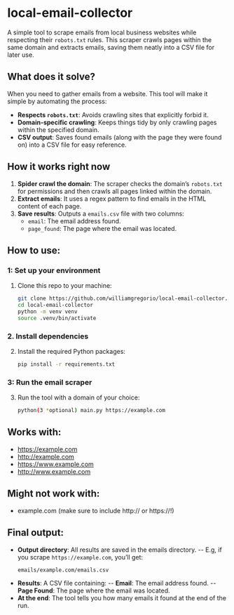 # local-email-collector

A simple tool to scrape emails from local business websites while respecting their `robots.txt` rules. This scraper crawls pages within the same domain and extracts emails, saving them neatly into a CSV file for later use. 

## What does it solve?
When you need to gather emails from a website.
This tool will make it simple by automating the process:
- **Respects `robots.txt`**: Avoids crawling sites that explicitly forbid it.
- **Domain-specific crawling**: Keeps things tidy by only crawling pages within the specified domain.
- **CSV output**: Saves found emails (along with the page they were found on) into a CSV file for easy reference.
## How it works right now
1. **Spider crawl the domain**: The scraper checks the domain’s `robots.txt` for permissions and then crawls all pages linked within the domain.
2. **Extract emails**: It uses a regex pattern to find emails in the HTML content of each page.
3. **Save results**: Outputs a `emails.csv` file with two columns:
   - `email`: The email address found.
   - `page_found`: The page where the email was located.
## How to use:
### 1: Set up your environment
1. Clone this repo to your machine:
   ```bash
   git clone https://github.com/williamgregorio/local-email-collector.git
   cd local-email-collector
   python -m venv venv
   source .venv/bin/activate
   ```
### 2. Install dependencies
2. Install the required Python packages:
   ```bash
   pip install -r requirements.txt
   ```  
### 3: Run the email scraper
3. Run the tool with a domain of your choice:
    ```bash
    python(3 *optional) main.py https://example.com
    ```
## Works with:
- https://example.com
- http://example.com
- https://www.example.com
- http://www.example.com
## Might not work with:
- example.com (make sure to include http:// or https://!)
## Final output:
- **Output directory**: All results are saved in the emails directory.
-- E.g, if you scrape `https://example.com`, you’ll get:
    ```bash
    emails/example.com/emails.csv
    ```
- **Results**: A CSV file containing:
-- **Email**: The email address found.
-- **Page Found**: The page where the email was located.
- **At the end**: The tool tells you how many emails it found at the end of the run.
